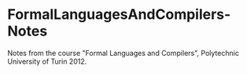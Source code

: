 FormalLanguagesAndCompilers-Notes
=================================

Notes from the course "Formal Languages and Compilers", Polytechnic University of Turin 2012.
